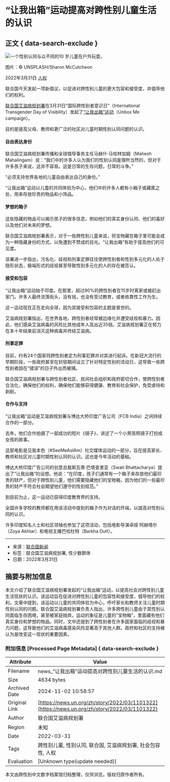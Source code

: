 # “让我出箱”运动提高对跨性别儿童生活的认识

## 正文 { data-search-exclude }


![一个性别认同与众不同的10 岁儿童在户外玩耍。](https://global.unitednations.entermediadb.net/assets/mediadb/services/module/asset/downloads/preset/Libraries/Production+Library/31-03-2022-UNSPLASH_Gender.jpg/image1170x530cropped.jpg)

图片：© UNSPLASH/Sharon McCutcheon

2022年3月31日 [人权](/zh/news/topic/human-rights)

联合国今天发起一项新倡议，以促进对跨性别儿童的更大包容和接受度，并倡导他们的权利。

[联合国艾滋病规划署](http://www.unaids.org/en "(opens in a new window)")在3月31日“国际跨性别者意识日”（International Transgender Day of Visibility）发起了[“让我出箱”运动](https://www.unaids.org/en/resources/presscentre/pressreleaseandstatementarchive/2022/march/20220330_unbox-me "(opens in a new window)")（Unbox Me campaign）。

目的是提高父母、教师和更广泛的社区对儿童时期性别认同问题的认识。

#### 自由表达身份

联合国艾滋病规划署传播和全球倡导事务主任马赫什·马哈林加姆（Mahesh Mahalingam）说：“我们中的许多人认为我们的性别认同是理所当然的，但对于许多孩子来说，这并不容易。这是日常的生存问题，日常的斗争。”

“必须支持世界各地的儿童自由表达自己的身份。”

“让我出箱”运动以儿童的共同体验为中心，他们中的许多人都有小箱子或藏匿之处，用来存放珍贵的物品和小饰品。

#### 梦想的箱子

这些隐藏的物品可以揭示孩子的很多信息，例如他们的真实身份认同、他们的喜好以及他们对未来的梦想。

联合国艾滋病规划署表示，对于一些跨性别儿童来说，将宝物藏在箱子里可能会成为一种隐藏身份的方式，以免遭到不赞成的目光。“让我出箱”有助于提高他们的可见度。

该署进一步指出，污名化、歧视和刑事定罪往往使跨性别者和性别多元化的人处于隐形状态，极端形式的歧视甚至导致性别多元化的人的存在被否认。

#### 接受和包容

“让我出箱”运动始于印度。在那里，超过90%的跨性别者在15岁时离家或被赶出家门。许多人最终流落街头，没有钱，也没有受过教育，或者依靠性工作为生。

这一运动现在正在走向全球，因为其接受和包容的主题是普世的。

艾滋病规划署指出，在世界各地，跨性别者经常被边缘化并遭受歧视和暴力。因此，他们感染艾滋病毒的风险比其他成年人高出近35倍。艾滋病规划署正在努力在本十年结束前消灭这种病毒并终结艾滋病。

#### 刑事定罪

目前，约有24个国家将跨性别者定为刑事犯罪并对其进行起诉。在新冠大流行的早期阶段，一些政府甚至在封锁期间设立了针对特定性别的流动日，这导致一些跨性别者因在“错误”的日子外出而被捕。

联合国艾滋病规划署与跨性别者社区、民间社会组织和政府密切合作，使跨性别者合法化，确保他们的权利，确保他们能够获得健康、教育和社会保护，免受虐待和剥削。

#### 合作与支持

“让我出箱”运动是艾滋病规划署与博达大桥印度广告公司（FCB India）之间持续合作的一部分。

去年，他们合作拍摄了一部成功的短片《镜子》，讲述了一个小男孩照镜子打扮成女孩的故事。

这部电影是见我本色（#SeeMeAsIAm）社交媒体运动的一部分，旨在提高家长、教师和社区对儿童时期性别认同的认识。这也是今年活动的基础。

博达大桥印度广告公司的创意总裁斯瓦蒂·巴塔查里亚（Swati Bhattacharya）提出了“让我出箱”的设想。他说：“在印度，孩子们通常有一个箱子来存放他们最珍贵的财产，但对于跨性别儿童，他们需要隐藏他们的宝物箱，因为他们的一些最珍贵的财产不符合社会期望他们遵守的性别规范。”

到目前为止，这一运动已获得印度教育界的支持。

全国许多学校的教师都在用该活动中提到的箱子作为对话的开端，以提高对性别认同的认识。

许多印度知名人士和社区领袖也参加了这项活动，包括电影导演卓娅·阿赫塔尔（Zoya Akhtar）和电视主播巴哈杜特（Barkha Dutt）。

---

- 来源：[联合国新闻](https://news.un.org/zh/story/2022/03/1101322)
- 标签：联合国艾滋病规划署, 性少数群体
- 日期：2022年3月31日

## 摘要与附加信息

<!-- tcd_abstract -->
本文介绍了联合国艾滋病规划署发起的“让我出箱”运动，以提高社会对跨性别儿童生活现状的认识。该运动旨在促进对跨性别儿童的包容性和接受度，倡导他们的权利。文章中提到，该运动以儿童的共同体验为中心，呼吁家长和教师关注儿童时期性别认同的问题。联合国艾滋病规划署负责人指出，许多跨性别儿童由于其性别认同面临生存困境，甚至被家庭抛弃。运动的象征是儿童的“宝物箱”，里面藏有他们真实身份和梦想的物品。同时，文中还提到了跨性别者在许多国家面临的歧视和暴力问题，这导致他们的艾滋病毒感染风险显著高于其他人群。政府和社区的支持被认为是改变这一现状的重要因素。
<!-- tcd_abstract_end -->

### 附加信息 [Processed Page Metadata] { data-search-exclude }

| Attribute       | Value                                  |
|-----------------|----------------------------------------|
| Filename        | news_“让我出箱”运动提高对跨性别儿童生活的认识.md                             |
| Size            | 4634 bytes                           |
| Archived Date   | 2024-11-02 10:58:57                             |
| Original Link   | [https://news.un.org/zh/story/2022/03/1101322](https://news.un.org/zh/story/2022/03/1101322)                       |
| Author          | 联合国艾滋病规划署                               |
| Region          | 未知                               |
| Date            | 2022-03-31                                 |
| Tags            | 跨性别儿童, 性别认同, 联合国, 艾滋病规划署, 社会包容性, 人权                                 |
| Evaluation            | [Unknown type(update needed)]                                 |
<!-- tcd_table_end -->

本文由跨性别中文数字档案馆归档整理，仅供浏览。版权归原作者所有。
